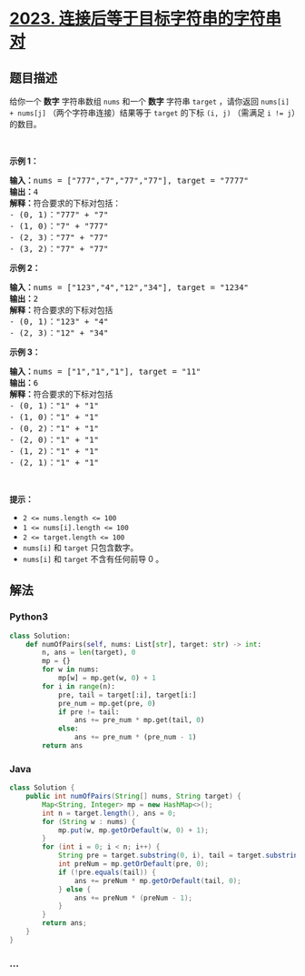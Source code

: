 # [2023. 连接后等于目标字符串的字符串对](https://leetcode-cn.com/problems/number-of-pairs-of-strings-with-concatenation-equal-to-target)

## 题目描述

<!-- 这里写题目描述 -->

<p>给你一个 <strong>数字</strong>&nbsp;字符串数组 <code>nums</code>&nbsp;和一个 <strong>数字</strong>&nbsp;字符串 <code>target</code>&nbsp;，请你返回 <code>nums[i] + nums[j]</code>&nbsp;（两个字符串连接）结果等于 <code>target</code>&nbsp;的下标 <code>(i, j)</code>&nbsp;（需满足 <code>i != j</code>）的数目。</p>

<p>&nbsp;</p>

<p><strong>示例 1：</strong></p>

<pre><b>输入：</b>nums = ["777","7","77","77"], target = "7777"
<b>输出：</b>4
<b>解释：</b>符合要求的下标对包括：
- (0, 1)："777" + "7"
- (1, 0)："7" + "777"
- (2, 3)："77" + "77"
- (3, 2)："77" + "77"
</pre>

<p><strong>示例 2：</strong></p>

<pre><b>输入：</b>nums = ["123","4","12","34"], target = "1234"
<b>输出：</b>2
<b>解释：</b>符合要求的下标对包括
- (0, 1)："123" + "4"
- (2, 3)："12" + "34"
</pre>

<p><strong>示例 3：</strong></p>

<pre><b>输入：</b>nums = ["1","1","1"], target = "11"
<b>输出：</b>6
<b>解释：</b>符合要求的下标对包括
- (0, 1)："1" + "1"
- (1, 0)："1" + "1"
- (0, 2)："1" + "1"
- (2, 0)："1" + "1"
- (1, 2)："1" + "1"
- (2, 1)："1" + "1"
</pre>

<p>&nbsp;</p>

<p><strong>提示：</strong></p>

<ul>
	<li><code>2 &lt;= nums.length &lt;= 100</code></li>
	<li><code>1 &lt;= nums[i].length &lt;= 100</code></li>
	<li><code>2 &lt;= target.length &lt;= 100</code></li>
	<li><code>nums[i]</code>&nbsp;和&nbsp;<code>target</code>&nbsp;只包含数字。</li>
	<li><code>nums[i]</code>&nbsp;和&nbsp;<code>target</code>&nbsp;不含有任何前导 0 。</li>
</ul>


## 解法

<!-- 这里可写通用的实现逻辑 -->

<!-- tabs:start -->

### **Python3**

<!-- 这里可写当前语言的特殊实现逻辑 -->

```python
class Solution:
    def numOfPairs(self, nums: List[str], target: str) -> int:
        n, ans = len(target), 0
        mp = {}
        for w in nums:
            mp[w] = mp.get(w, 0) + 1
        for i in range(n):
            pre, tail = target[:i], target[i:]
            pre_num = mp.get(pre, 0)
            if pre != tail:
                ans += pre_num * mp.get(tail, 0)
            else:
                ans += pre_num * (pre_num - 1)
        return ans
```

### **Java**

<!-- 这里可写当前语言的特殊实现逻辑 -->

```java
class Solution {
    public int numOfPairs(String[] nums, String target) {
        Map<String, Integer> mp = new HashMap<>();
        int n = target.length(), ans = 0;
        for (String w : nums) {
            mp.put(w, mp.getOrDefault(w, 0) + 1);
        }
        for (int i = 0; i < n; i++) {
            String pre = target.substring(0, i), tail = target.substring(i);
            int preNum = mp.getOrDefault(pre, 0);
            if (!pre.equals(tail)) {
                ans += preNum * mp.getOrDefault(tail, 0);
            } else {
                ans += preNum * (preNum - 1);
            }
        }
        return ans;
    }
}
```

### **...**

```

```

<!-- tabs:end -->
